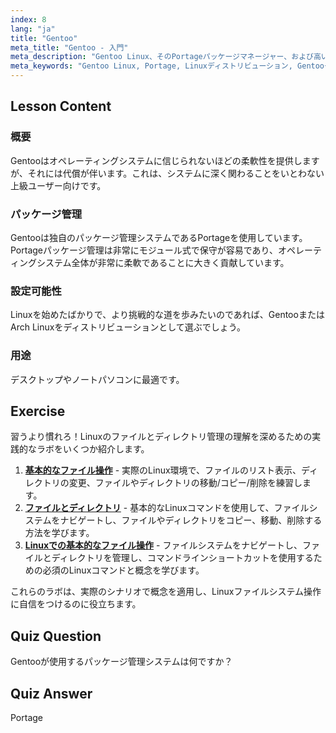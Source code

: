 ```yaml
---
index: 8
lang: "ja"
title: "Gentoo"
meta_title: "Gentoo - 入門"
meta_description: "Gentoo Linux、そのPortageパッケージマネージャー、および高い設定可能性について学びましょう。この柔軟なディストリビューションが、あなたの高度なLinuxの旅に適しているかどうかを発見してください。"
meta_keywords: "Gentoo Linux, Portage, Linuxディストリビューション, Gentooチュートリアル, Linux初心者, Linuxガイド, Gentoo設定可能性"
---
```


## Lesson Content

### 概要

Gentooはオペレーティングシステムに信じられないほどの柔軟性を提供しますが、それには代償が伴います。これは、システムに深く関わることをいとわない上級ユーザー向けです。

### パッケージ管理

Gentooは独自のパッケージ管理システムであるPortageを使用しています。Portageパッケージ管理は非常にモジュール式で保守が容易であり、オペレーティングシステム全体が非常に柔軟であることに大きく貢献しています。

### 設定可能性

Linuxを始めたばかりで、より挑戦的な道を歩みたいのであれば、GentooまたはArch Linuxをディストリビューションとして選ぶでしょう。

### 用途

デスクトップやノートパソコンに最適です。

## Exercise

習うより慣れろ！Linuxのファイルとディレクトリ管理の理解を深めるための実践的なラボをいくつか紹介します。

1.  **[基本的なファイル操作](https://labex.io/ja/labs/linux-basic-files-operations-270248)** - 実際のLinux環境で、ファイルのリスト表示、ディレクトリの変更、ファイルやディレクトリの移動/コピー/削除を練習します。
2.  **[ファイルとディレクトリ](https://labex.io/ja/labs/linux-files-and-directories-270246)** - 基本的なLinuxコマンドを使用して、ファイルシステムをナビゲートし、ファイルやディレクトリをコピー、移動、削除する方法を学びます。
3.  **[Linuxでの基本的なファイル操作](https://labex.io/ja/labs/linux-basic-file-operations-in-linux-18001)** - ファイルシステムをナビゲートし、ファイルとディレクトリを管理し、コマンドラインショートカットを使用するための必須のLinuxコマンドと概念を学びます。

これらのラボは、実際のシナリオで概念を適用し、Linuxファイルシステム操作に自信をつけるのに役立ちます。

## Quiz Question

Gentooが使用するパッケージ管理システムは何ですか？

## Quiz Answer

Portage